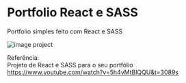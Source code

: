 # Portfolio React e SASS

Portfolio simples feito com React e SASS

![image project](https://github.com/andsantodev/react-portfolio/blob/master/src/img/portfolio-react.jpg)

Referência: <br>
Projeto de React e SASS para o seu portfólio <br>
https://www.youtube.com/watch?v=5h4vMtBlQQU&t=3089s <br>
